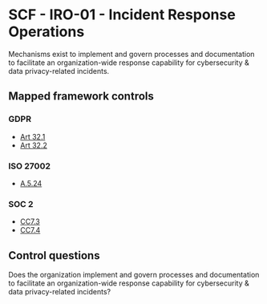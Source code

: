 # SCF - IRO-01 - Incident Response Operations
Mechanisms exist to implement and govern processes and documentation to facilitate an organization-wide response capability for cybersecurity & data privacy-related incidents.
## Mapped framework controls
### GDPR
- [Art 32.1](../gdpr/art32.md#Article-321)
- [Art 32.2](../gdpr/art32.md#Article-322)
  
### ISO 27002
- [A.5.24](../iso27002/a-5.md#a524)
  
### SOC 2
- [CC7.3](../soc2/cc73.md)
- [CC7.4](../soc2/cc74.md)
  
## Control questions
Does the organization implement and govern processes and documentation to facilitate an organization-wide response capability for cybersecurity & data privacy-related incidents?
  